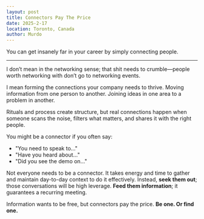 ```yaml
---
layout: post
title: Connectors Pay The Price
date: 2025-2-17
location: Toronto, Canada
author: Murdo
---
```


You can get insanely far in your career by simply connecting people. 

---

I don’t mean in the networking sense; that shit needs to crumble—people worth networking with don’t go to networking events.

I mean forming the connections your company needs to thrive. Moving information from one person to another. Joining ideas in one area to a problem in another. 

Rituals and process create structure, but real connections happen when someone scans the noise, filters what matters, and shares it with the right people.

You might be a connector if you often say:
- "You need to speak to..."
- "Have you heard about..."
- "Did you see the demo on..."

Not everyone needs to be a connector. It takes energy and time to gather and maintain day-to-day context to do it effectively. Instead, **seek them out**; those conversations will be high leverage. **Feed them information**; it guarantees a recurring meeting. 

Information wants to be free, but connectors pay the price. **Be one. Or find one.**
